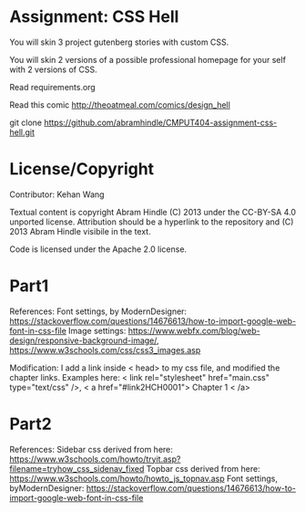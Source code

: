 Assignment: CSS Hell
====================

You will skin 3 project gutenberg stories with custom CSS.

You will skin 2 versions of a possible professional homepage for your
self with 2 versions of CSS.

Read requirements.org

Read this comic http://theoatmeal.com/comics/design_hell

git clone https://github.com/abramhindle/CMPUT404-assignment-css-hell.git

License/Copyright
=================
Contributor: Kehan Wang 

Textual content is copyright Abram Hindle (C) 2013 under the CC-BY-SA
4.0 unported license. Attribution should be a hyperlink to the
repository and (C) 2013 Abram Hindle visibile in the text.

Code is licensed under the Apache 2.0 license.


Part1
=================
References: 
Font settings, by ModernDesigner: https://stackoverflow.com/questions/14676613/how-to-import-google-web-font-in-css-file
Image settings: https://www.webfx.com/blog/web-design/responsive-background-image/,
                https://www.w3schools.com/css/css3_images.asp

Modification: 
I add a link inside < head> to my css file, and modified the chapter links.
Examples here: < link rel="stylesheet" href="main.css" type="text/css" />,
                < a href="#link2HCH0001"> Chapter 1 < /a>

Part2
=================
References: 
Sidebar css derived from here: https://www.w3schools.com/howto/tryit.asp?filename=tryhow_css_sidenav_fixed
Topbar css derived from here: https://www.w3schools.com/howto/howto_js_topnav.asp
Font settings, byModernDesigner: https://stackoverflow.com/questions/14676613/how-to-import-google-web-font-in-css-file